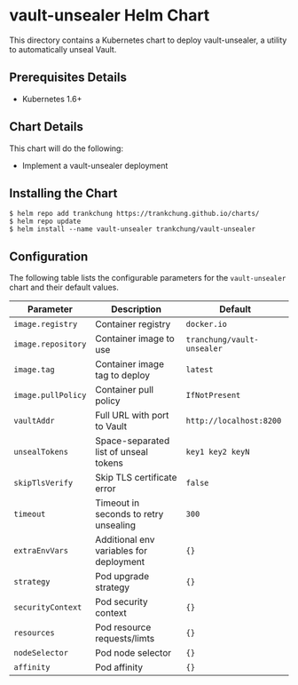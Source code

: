 # vault-unsealer Helm Chart

This directory contains a Kubernetes chart to deploy vault-unsealer, a utility to automatically unseal Vault.

## Prerequisites Details

* Kubernetes 1.6+

## Chart Details

This chart will do the following:

* Implement a vault-unsealer deployment

## Installing the Chart
```console
$ helm repo add trankchung https://trankchung.github.io/charts/
$ helm repo update
$ helm install --name vault-unsealer trankchung/vault-unsealer
```

## Configuration

The following table lists the configurable parameters for the `vault-unsealer` chart and their default values.

|             Parameter                   |              Description                  |               Default               |
|-----------------------------------------|-------------------------------------------|-------------------------------------|
| `image.registry`                        | Container registry                        | `docker.io`                         |
| `image.repository`                      | Container image to use                    | `tranchung/vault-unsealer`          |
| `image.tag`                             | Container image tag to deploy             | `latest`                            |
| `image.pullPolicy`                      | Container pull policy                     | `IfNotPresent`                      |
| `vaultAddr`                             | Full URL with port to Vault               | `http://localhost:8200`             |
| `unsealTokens`                          | Space-separated list of unseal tokens     | `key1 key2 keyN`                    |
| `skipTlsVerify`                         | Skip TLS certificate error                | `false`                             |
| `timeout`                               | Timeout in seconds to retry unsealing     | `300`                               |
| `extraEnvVars`                          | Additional env variables for deployment   | `{}`                                |
| `strategy`                              | Pod upgrade strategy                      | `{}`                                |
| `securityContext`                       | Pod security context                      | `{}`                                |
| `resources`                             | Pod resource requests/limts               | `{}`                                |
| `nodeSelector`                          | Pod node selector                         | `{}`                                |
| `affinity`                              | Pod affinity                              | `{}`                                |

